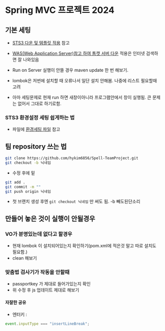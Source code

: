 # Spring MVC 프로젝트 2024

## 기본 세팅

- [STS3 다운 및 템플릿 적용](https://github.com/callor/Callor-SpringMVC-Template-2024) 참고

- [WAS(Web Application Server)참고 하여 톰캣 서버 다운](https://github.com/callor/Reference/blob/master/MarkDownDocs/%EA%B0%9C%EB%B0%9C%EC%9E%90%EB%A5%BC_%EC%9C%84%ED%95%9C_%EB%8F%84%EA%B5%AC.md) 적용은 인터넷 검색하면 잘 나와있음

- Run on Server 실행이 안뜰 경우 maven update 한 번 해보기.
- lombok은 저번에 설치할 때 오류나서 일단 설치 안해봄. 나중에 리스트 필요할때 고려

- 아마 세팅문제로 현재 run 하면 새창이아니라 프로그램안에서 창이 실행됨. 큰 문제는 없어서 그대로 하기로함.

### STS3 환경설정 세팅 쉽게하는 법

- 파일에 [환경세팅 파일](https://github.com/hykim6856/Spell-TeamProject/tree/master/%ED%99%98%EA%B2%BD%EC%84%B8%ED%8C%85) 참고

## 팀 repository 쓰는 법

```bash
git clone https://github.com/hykim6856/Spell-TeamProject.git
git checkout -b 닉네임
```

- 수정 후에 밑

```bash
git add .
git commit -m ""
git push origin 닉네임

```

- 첫 브랜치 생성 후엔 `git checkout 닉네임` 만 써도 됨. -b 빼도된단소리

## 만들어 놓은 것이 실행이 안될경우

### VO가 분명있는데 없다고 할경우

- 현재 lombok 이 설치되어있는지 확인하기(pom.xml에 적은것 말고 따로 설치도 필요함.)
- clean 해보기

### 맞춤법 검사기가 작동을 안할때

- passportkey 가 제대로 들어가있는지 확인
- 위 수정 후 js 업데이트 제대로 해보기

#### 자잘한 공유

- 엔터키 :

```js
event.inputType === "insertLineBreak";
```
